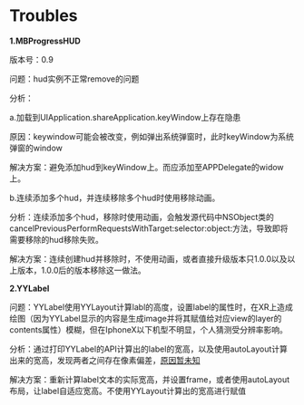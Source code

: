# Troubles

**1.MBProgressHUD**

版本号：0.9

问题：hud实例不正常remove的问题

分析：

a.加载到UIApplication.shareApplication.keyWindow上存在隐患

原因：keywindow可能会被改变，例如弹出系统弹窗时，此时keyWindow为系统弹窗的window

解决方案：避免添加hud到keyWindow上。而应添加至APPDelegate的widow上。

b.连续添加多个hud，并连续移除多个hud时使用移除动画。

分析：连续添加多个hud，移除时使用动画，会触发源代码中NSObject类的cancelPreviousPerformRequestsWithTarget:selector:object:方法，导致即将需要移除的hud移除失败。

解决方案：连续创建hud并移除时，不使用动画，或者直接升级版本只1.0.0以及以上版本，1.0.0后的版本移除这一做法。


**2.YYLabel**

问题：YYLabel使用YYLayout计算labl的高度，设置label的属性时，在XR上造成绘图（因为YYLabel显示的内容是生成image并将其赋值给对应view的layer的contents属性）模糊，但在IphoneX以下机型不明显，个人猜测受分辨率影响。

分析：通过打印YYLabel的API计算出的label的宽高，以及使用autoLayout计算出来的宽高，发现两者之间存在像素偏差，[原因暂未知]()

解决方案：重新计算label文本的实际宽高，并设置frame，或者使用autoLayout布局，让label自适应宽高。不使用YYLayout计算出的宽高进行赋值
